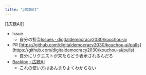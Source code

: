 ```yaml
---
title: "p広聴AI"
---
```


[[広聴AI]]
- Issue
    - 自分の担当[Issues · digitaldemocracy2030/kouchou-ai](https://github.com/digitaldemocracy2030/kouchou-ai/issues?q=is%3Aissue%20state%3Aopen%20assignee%3Anishio)
- PR [https://github.com/digitaldemocracy2030/kouchou-ai/pulls](https://github.com/digitaldemocracy2030/kouchou-ai/pulls)
    - 自分にリクエストが来たらどう表示されるんだろ
- [Backlog · 広聴AI](https://github.com/orgs/digitaldemocracy2030/projects/3)
    - これの使い方はあんまりよくわからない



